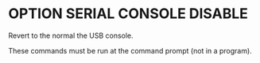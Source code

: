 # OPTION SERIAL CONSOLE DISABLE

Revert to the normal the USB console.

These commands must be run at the command prompt (not in a program).